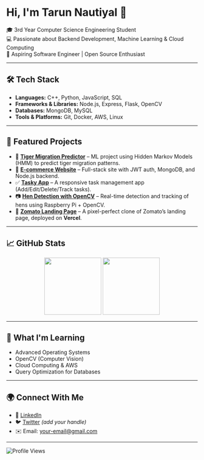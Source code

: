 # Hi, I'm Tarun Nautiyal 👋  

🎓 3rd Year Computer Science Engineering Student  
💻 Passionate about Backend Development, Machine Learning & Cloud Computing  
🚀 Aspiring Software Engineer | Open Source Enthusiast  

---

## 🛠 Tech Stack
- **Languages:** C++, Python, JavaScript, SQL  
- **Frameworks & Libraries:** Node.js, Express, Flask, OpenCV  
- **Databases:** MongoDB, MySQL  
- **Tools & Platforms:** Git, Docker, AWS, Linux  

---

## 📌 Featured Projects

- 🐯 [**Tiger Migration Predictor**](#) – ML project using Hidden Markov Models (HMM) to predict tiger migration patterns.  
- 🛒 [**E-commerce Website**](#) – Full-stack site with JWT auth, MongoDB, and Node.js backend.  
- ✅ [**Tasky App**](#) – A responsive task management app (Add/Edit/Delete/Track tasks).  
- 📷 [**Hen Detection with OpenCV**](#) – Real-time detection and tracking of hens using Raspberry Pi + OpenCV.  
- 🍴 [**Zomato Landing Page**](https://interior-designings-projects.vercel.app/zomato-landing-page) – A pixel-perfect clone of Zomato’s landing page, deployed on **Vercel**.  

---

## 📈 GitHub Stats

<p align="center">
  <img src="https://github-readme-stats.vercel.app/api?username=Tarun-Nautiyal&show_icons=true&theme=radical" height="150"/>
  <img src="https://github-readme-stats.vercel.app/api/top-langs/?username=Tarun-Nautiyal&layout=compact&theme=radical" height="150"/>
</p>

---

## 🌱 What I'm Learning
- Advanced Operating Systems  
- OpenCV (Computer Vision)  
- Cloud Computing & AWS  
- Query Optimization for Databases  

---

## 🌍 Connect With Me

- 💼 [LinkedIn](https://www.linkedin.com/in/tarun-nautiyal-b9150a316/)  
- 🐦 [Twitter](https://twitter.com/) *(add your handle)*  
- ✉️ Email: your-email@gmail.com  

---

![Profile Views](https://komarev.com/ghpvc/?username=Tarun-Nautiyal&color=blue)  
